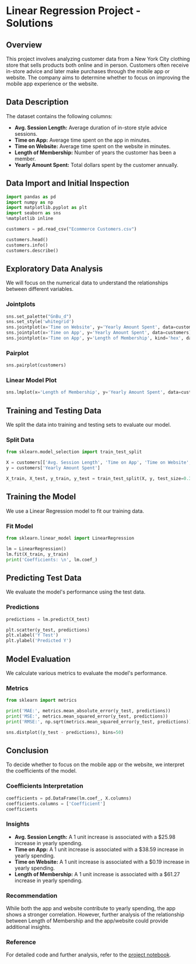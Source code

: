 # Linear Regression Project - Solutions

## Overview
This project involves analyzing customer data from a New York City clothing store that sells products both online and in person. Customers often receive in-store advice and later make purchases through the mobile app or website. The company aims to determine whether to focus on improving the mobile app experience or the website.

## Data Description
The dataset contains the following columns:
- **Avg. Session Length:** Average duration of in-store style advice sessions.
- **Time on App:** Average time spent on the app in minutes.
- **Time on Website:** Average time spent on the website in minutes.
- **Length of Membership:** Number of years the customer has been a member.
- **Yearly Amount Spent:** Total dollars spent by the customer annually.

## Data Import and Initial Inspection
```python
import pandas as pd
import numpy as np
import matplotlib.pyplot as plt
import seaborn as sns
%matplotlib inline

customers = pd.read_csv("Ecommerce Customers.csv")

customers.head()
customers.info()
customers.describe()
```

## Exploratory Data Analysis
We will focus on the numerical data to understand the relationships between different variables.

### Jointplots
```python
sns.set_palette("GnBu_d")
sns.set_style('whitegrid')
sns.jointplot(x='Time on Website', y='Yearly Amount Spent', data=customers)
sns.jointplot(x='Time on App', y='Yearly Amount Spent', data=customers)
sns.jointplot(x='Time on App', y='Length of Membership', kind='hex', data=customers)
```

### Pairplot
```python
sns.pairplot(customers)
```

### Linear Model Plot
```python
sns.lmplot(x='Length of Membership', y='Yearly Amount Spent', data=customers)
```

## Training and Testing Data
We split the data into training and testing sets to evaluate our model.

### Split Data
```python
from sklearn.model_selection import train_test_split

X = customers[['Avg. Session Length', 'Time on App', 'Time on Website', 'Length of Membership']]
y = customers['Yearly Amount Spent']

X_train, X_test, y_train, y_test = train_test_split(X, y, test_size=0.3, random_state=101)
```

## Training the Model
We use a Linear Regression model to fit our training data.

### Fit Model
```python
from sklearn.linear_model import LinearRegression

lm = LinearRegression()
lm.fit(X_train, y_train)
print('Coefficients: \n', lm.coef_)
```

## Predicting Test Data
We evaluate the model's performance using the test data.

### Predictions
```python
predictions = lm.predict(X_test)

plt.scatter(y_test, predictions)
plt.xlabel('Y Test')
plt.ylabel('Predicted Y')
```

## Model Evaluation
We calculate various metrics to evaluate the model's performance.

### Metrics
```python
from sklearn import metrics

print('MAE:', metrics.mean_absolute_error(y_test, predictions))
print('MSE:', metrics.mean_squared_error(y_test, predictions))
print('RMSE:', np.sqrt(metrics.mean_squared_error(y_test, predictions)))

sns.distplot((y_test - predictions), bins=50)
```

## Conclusion
To decide whether to focus on the mobile app or the website, we interpret the coefficients of the model.

### Coefficients Interpretation
```python
coefficients = pd.DataFrame(lm.coef_, X.columns)
coefficients.columns = ['Coefficient']
coefficients
```

### Insights
- **Avg. Session Length:** A 1 unit increase is associated with a $25.98 increase in yearly spending.
- **Time on App:** A 1 unit increase is associated with a $38.59 increase in yearly spending.
- **Time on Website:** A 1 unit increase is associated with a $0.19 increase in yearly spending.
- **Length of Membership:** A 1 unit increase is associated with a $61.27 increase in yearly spending.

### Recommendation
While both the app and website contribute to yearly spending, the app shows a stronger correlation. However, further analysis of the relationship between Length of Membership and the app/website could provide additional insights.

### Reference
For detailed code and further analysis, refer to the [project notebook](https://github.com/monahatami1/monogram1/blob/master/notebook2-week8-Linear%20Regression%20Project%20-%20Solutions.ipynb).
